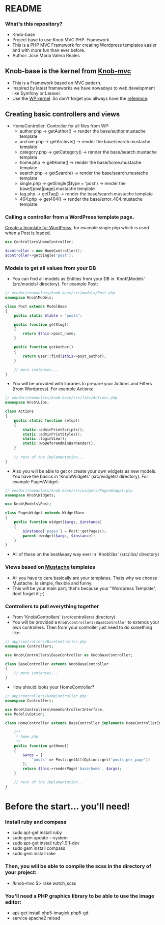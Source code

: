# README #

### What's this repository? ###

* Knob-base
* Project base to use Knob MVC PHP. Framework
* This is a PHP MVC Framework for creating Wordpress templates easier and with more fun than ever before.
* Author: José María Valera Reales

## Knob-base is the kernel from [Knob-mvc](https://github.com/Chemaclass/knob-mvc/)
* This is a Framework based on MVC pattern. 
* Inspired by latest frameworks we have nowadays to web development like Symfony or Laravel.
* Use the [WP kernel](https://codex.wordpress.org/). So don't forget you allways have the [reference](https://developer.wordpress.org/reference/).

## Creating basic controllers and views

* HomeController: Controller for all files from WP:
	- author.php -> getAuthor() -> render the base/author.mustache template
	- archive.php -> getArchive() -> render the base/search.mustache template
	- category.php -> getCategory() -> render the base/search.mustache template
	- home.php -> getHome() -> render the base/home.mustache template
	- search.php -> getSearch() -> render the base/search.mustache template
	- single.php -> getSingle($type = 'post') -> render the base/[post|page].mustache template
	- tag.php -> getTag() -> render the base/search.mustache template
	- 404.php -> get404() -> render the base/error_404.mustache template

### Calling a controller from a WordPress template page.

[Create a template for WordPress](http://codex.wordpress.org/Template_Hierarchy), 
for example single.php which is used when a Post is loaded.

```php
use Controllers\HomeController;

$controller = new HomeController();
$controller->getSingle('post');
```

### Models to get all values from your DB

* You can find all models as Entities from your DB in 'Knob\Models' (src/models/ directory). For example Post:

```php 
// vendor/chemaclass/knob-base/src/models/Post.php
namespace Knob\Models;

class Post extends ModelBase
{
    public static $table = "posts";

    public function getSlug()
    {
        return $this->post_name;
    }

    public function getAuthor()
    {
        return User::find($this->post_author);
    }

    // more sentences...
}
```

* You will be provided with libraries to prepare your Actions and Filters (from Wordpress). For example Actions:
```php 
// vendor/chemaclass/knob-base/src/libs/Actions.php
namespace Knob\Libs;

class Actions
{
    public static function setup()
    {
        static::adminPrintScripts();
        static::adminPrintStyles();
        static::loginView();
        static::wpBeforeAdminBarRender();
    }
    
    // rest of the implementation...
}
```

* Also you will be able to get or create your own widgets as new models. You have the basics in 'Knob\Widgets' (src/widgets/ directory).
For example PagesWidget:
```php 
// vendor/chemaclass/knob-base/src/widgets/PagesWidget.php
namespace Knob\Widgets;

use Knob\Models\Post;

class PagesWidget extends WidgetBase
{
    public function widget($args, $instance)
    {
        $instance['pages'] = Post::getPages();
        parent::widget($args, $instance);
    }
}
```

* All of these on the best&easy way ever in 'Knob\libs' (src/libs/ directory)

### Views based on [Mustache](http://mustache.github.com/) templates
* All you have to care basically are your templates. Thats why we choose Mustache. Is simple, flexible and funny.
* This will be your main part; that's because your "Wordpress Template", dont forget it ;-)

### Controllers to pull everything together
* From 'Knob\Controllers' (src/controllers/ directory) 
* You will be provided a ```Knob\Controllers\BaseController``` to extends your own controllers. 
Then from your controller just need to do something like:

```php 
// app/controllers/BaseController.php
namespace Controllers;

use Knob\Controllers\BaseController as KnobBaseController;

class BaseController extends KnobBaseController
{
	// more sentences...
}
```

* How should looks your HomeController?

```php 
// app/controllers/HomeController.php
namespace Controllers;

use Knob\Controllers\HomeControllerInterface;
use Models\Option;

class HomeController extends BaseController implements HomeControllerInterface {
	
	/**
     * home.php
     */
    public function getHome()
    {
        $args = [
            'posts' => Post::getAll(Option::get('posts_per_page'))
        ];
        return $this->renderPage('base/home', $args);
    }

	// rest of the implementation...
}
```

# Before the start... you'll need! #

### Install ruby and compass ###
* sudo apt-get install ruby
* sudo gem update --system
* sudo apt-get install ruby1.9.1-dev
* sudo gem install compass
* sudo gem install rake

### Then, you will be able to compile the scss in the directory of your project: ###
* /knob-mvc $> rake watch_scss

### You'll need a PHP graphics library to be able to use the image editor: ###
* apt-get install php5-imagick php5-gd
* service apache2 reload 


